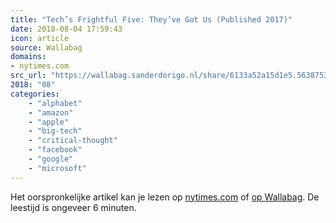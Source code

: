 ```yaml
---
title: "Tech’s Frightful Five: They’ve Got Us (Published 2017)"
date: 2018-08-04 17:59:43
icon: article
source: Wallabag
domains:
- nytimes.com
src_url: "https://wallabag.sanderdorigo.nl/share/6133a52a15d1e5.56387534"
2018: "08"
categories:
    - "alphabet"
    - "amazon"
    - "apple"
    - "big-tech"
    - "critical-thought"
    - "facebook"
    - "google"
    - "microsoft"
---
```

Het oorspronkelijke artikel kan je lezen op [nytimes.com](https://www.nytimes.com/2017/05/10/technology/techs-frightful-five-theyve-got-us.html?_r=0) of [op Wallabag](https://wallabag.sanderdorigo.nl/share/6133a52a15d1e5.56387534). De leestijd is ongeveer 6 minuten.